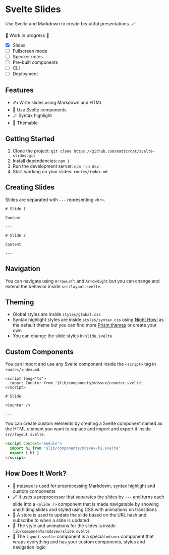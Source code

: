 # Svelte Slides

Use Svelte and Markdown to create beautiful presentations. 🪄

🚧 Work in progress 🚧

- [x] Slides
- [ ] Fullscreen mode
- [ ] Speaker notes
- [ ] Pre-built components
- [ ] CLI
- [ ] Deployment

## Features

- ✍️ Write slides using Markdown and HTML
- 🐧 Use Svelte components
- 🪄 Syntax highlight
- 🎨 Themable

## Getting Started

1. Clone the project: `git clone https://github.com/mattcroat/svelte-slides.git`
2. Install dependencies: `npm i`
3. Run the development server: `npm run dev`
4. Start working on your slides: `routes/index.md`

## Creating Slides

Slides are separated with `---` representing `<hr>`.

```
# Slide 1

Content

---

# Slide 2

Content

---
```

## Navigation

You can navigate using `ArrowLeft` and `ArrowRight` but you can change and extend the behavior inside `src/layout.svelte`.

## Theming

- Global styles are inside `styles/global.css`
- Syntax highlight styles are inside `styles/syntax.css` using [Night Howl](https://github.com/PrismJS/prism-themes/blob/master/themes/prism-night-owl.css) as the default theme but you can find more [Prism themes](https://github.com/PrismJS/prism-themes) or create your own
- You can change the slide styles in `slide.svelte`

## Custom Components

You can import and use any Svelte component inside the `<script>` tag in `routes/index.md`.

```
<script lang="ts">
  import Counter from '$lib/components/mdsvex/counter.svelte'
</script>

# Slide

<Counter />

---
```

You can create custom elements by creating a Svelte component named as the HTML element you want to replace and import and export it inside `src/layout.svelte`.

```html
<script context="module">
  import h1 from '$lib/components/mdsvex/h1.svelte'
  export { h1 }
</script>
```


## How Does It Work?

- 🐧 [mdsvex](https://mdsvex.pngwn.io/) is used for preprocessing Markdown, syntax highlight and custom components
- 🪄 It uses a preprocessor that separates the slides by `---` and turns each slide into a `<Slide />` component that is made navigatable by showing and hiding slides and styled using CSS with animations on transitions
- 🏪 A store is used to update the slide based on the URL hash and subscribe to when a slide is updated
- 🎨 The style and animations for the slides is inside `lib/components/mdsvex/slide.svelte`
- 🎁 The `layout.svelte` component is a special `mdsvex` component that wraps everything and has your custom components, styles and navigation logic
